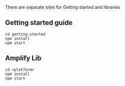 There are separate sites for Getting started and libraries

## Getting started guide
```
cd getting-started
npm install
npm start
```

## Amplify Lib
```
cd <platform>
npm install
npm start
```
